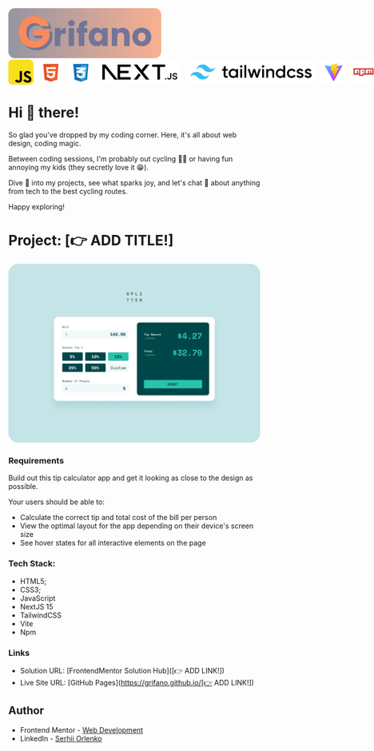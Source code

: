 <img src="./docs/github_assests//grifano-logo.svg" alt="grifano logo" height="100"/>

<div style="display: flex; gap: 10px; align-items: center;">
  <img src="./docs/github_assests/js-logo.svg" alt="javascript" height="50"/>
  <img src="./docs/github_assests/html-logo.svg" alt="html" height="50"/>
  <img src="./docs/github_assests/css-logo.svg" alt="CSS" height="50"/>
  <img src="./docs/github_assests/next.svg" alt="CSS" height="50"/>
  <img src="./docs/github_assests/tailwind.svg" alt="CSS" height="50"/>
  <img src="./docs/github_assests/vite-logo.svg" alt="vite" height="50"/>
  <img src="./docs/github_assests/npm-logo.svg" alt="npm" height="50"/>
</div>

# Hi 👋 there!

So glad you've dropped by my coding corner. Here, it's all about web design,
coding magic.

Between coding sessions, I'm probably out cycling 🚴‍♂️ or having fun annoying my
kids (they secretly love it 😁).

Dive 👀 into my projects, see what sparks joy, and let's chat 💬 about anything
from tech to the best cycling routes.

Happy exploring!

# Project: [👉 ADD TITLE!]

<img src="./docs/github_assests//preview.webp" alt="project preview" height="auto" style="border-radius: 20px"/>

### Requirements

Build out this tip calculator app and get it looking as close to the design as possible.

Your users should be able to:

- Calculate the correct tip and total cost of the bill per person
- View the optimal layout for the app depending on their device's screen size
- See hover states for all interactive elements on the page

### Tech Stack:

- HTML5;
- CSS3;
- JavaScript
- NextJS 15
- TailwindCSS
- Vite
- Npm

### Links

- Solution URL: [FrontendMentor Solution Hub]([👉 ADD LINK!])
- Live Site URL: [GitHub Pages](https://grifano.github.io/[👉 ADD LINK!])

## Author

- Frontend Mentor -
  [Web Development](https://www.frontendmentor.io/profile/grifano)
- LinkedIn - [Serhii Orlenko](https://www.linkedin.com/in/grifano/)
